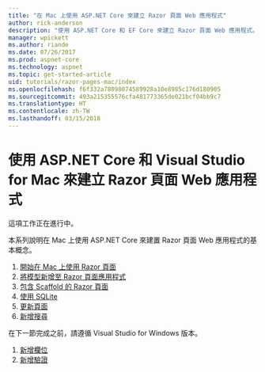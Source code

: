 ```yaml
---
title: "在 Mac 上使用 ASP.NET Core 來建立 Razor 頁面 Web 應用程式"
author: rick-anderson
description: "使用 ASP.NET Core 和 EF Core 來建立 Razor 頁面 Web 應用程式。"
manager: wpickett
ms.author: riande
ms.date: 07/26/2017
ms.prod: aspnet-core
ms.technology: aspnet
ms.topic: get-started-article
uid: tutorials/razor-pages-mac/index
ms.openlocfilehash: f6f332a78098074589928a10e8985c176d180905
ms.sourcegitcommit: 493a215355576cfa481773365de021bcf04bb9c7
ms.translationtype: HT
ms.contentlocale: zh-TW
ms.lasthandoff: 03/15/2018
---
```

# <a name="create-a-razor-pages-web-app-with-aspnet-core-and-visual-studio-for-mac"></a>使用 ASP.NET Core 和 Visual Studio for Mac 來建立 Razor 頁面 Web 應用程式

這項工作正在進行中。

本系列說明在 Mac 上使用 ASP.NET Core 來建置 Razor 頁面 Web 應用程式的基本概念。

1. [開始在 Mac 上使用 Razor 頁面](xref:tutorials/razor-pages-mac/razor-pages-start)
1. [將模型新增至 Razor 頁面應用程式](xref:tutorials/razor-pages-mac/model)
1. [包含 Scaffold 的 Razor 頁面](xref:tutorials/razor-pages-mac/page)
1. [使用 SQLite](xref:tutorials/razor-pages-mac/sql)
1. [更新頁面](xref:tutorials/razor-pages-mac/da1)
1. [新增搜尋](xref:tutorials/razor-pages-mac/search)


在下一節完成之前，請遵循 Visual Studio for Windows 版本。

1. [新增欄位](xref:tutorials/razor-pages/new-field)
1. [新增驗證](xref:tutorials/razor-pages/validation)
